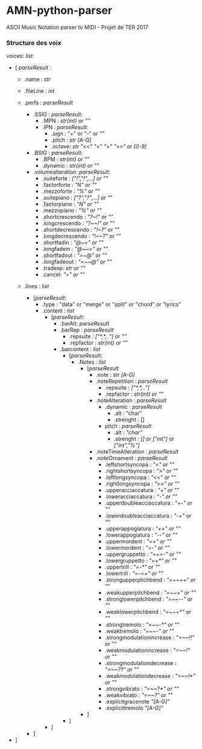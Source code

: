 # AMN-python-parser

ASCII Music Notation parser to MIDI - Projet de TER 2017
### Structure des voix

voices: *list*:

* [ *parseResult* :
	* .name : *str*
	* .fileLine : *int*
	* .perfs : *parseResult*
		* .SSIG : *parseResult*:
			* .MPN : *str(int) or "''*
			* .IPN : *parseResult*:
				* .sign : "+" or "-" or ""
				* .pitch : *str [A-G]*
				* .octave: *str "<<" "<" ">" ">>" or [0-9]*
		* .BSIG :  *parseResult*:
			* .BPM : *str(int) or ""*
			* .dynamic : *str(int) or ""*
		* .volumealteration :*parseResult*:
			* .suiteforte : *["!","!",...] or ""*
			* .factorforte : *"N" or ""*
			* .mezzoforte : *"%" or ""*
			* .suitepiano : *["?","?",...] or ""*
			* .factorpiano : *"N" or ""*
			* .mezzopiano : *"%" or ""*
			* .shortcrescendo :  *"?~!" or ""*
			* .longcrescendo :  *"?~~!" or ""*
			* .shortdecrescendo :  *"!~?" or ""*
			* .longdecrescendo :  *"!~~?" or ""*
			* .shortfadin :  *"@~=" or ""*
			* .longfadein :  *"@~~=" or ""*
			* .shortfadout :  *"=~@" or ""*
			* .longfadeout :  *"=~~@" or ""*
			* .tradexp: *str or ""*
			* .cancel: *"=" or ""* 

	* .lines : *list*
		* [*parseResult*:
			* .type : "data" or "merge" or "split" or "chord" or "lyrics"
			* .content : *list*
				* [*parseResult*:
					* .barAlt: *parseResult*
					* .barRep : *parseResult*
						* .repsuite : *["\*,\*,.."] or ""*
						* .repfactor : *str(int) or ""*
					* .barcontent : *list*
						* [*parseResult*:
							* .Notes : *list*
								* [*parseResult*
									* .note : *str [A-G]*
									* .noteRepetition : *parseResult*
										* .repsuite : *["\*,\*,.."]*
										* .repfactor : *str(int) or ""*
									* .noteAlteration : *parseResult*
										* .dynamic : *parseResult*
											* .alt : "char"  
											* .strenght : [] 
										* pitch : *parseResult*
											* .alt : *"char"*  
											* .strenght : *[]* or *["int"]* or *["int","%"]*
									* .noteTimeAlteration : *parseResult*
									* .noteOrnament : *parseResult*
										* .leftshortsyncopa : *"<" or ""*
										* .rightshortsyncopa : *">" or ""*
										* .leftlongsyncopa : *"<<" or ""*
										* .rightlongsyncopa : *">>" or ""*
										* .upperacciaccatura : *"+" or ""*
										* .loweracciaccatura : *"-" or ""*
										* .upperdoubleacciaccatura : *"+-" or ""*
										* .lowerdoubleacciaccatura : *"-+" or ""*
										* .upperappogiatura : *"++" or ""*
										* .lowerappogiatura : *"--" or ""*
										* .uppermordent : *"=+" or ""*
										* .lowermordent : *"=-" or ""*
										* .uppergruppetto : *"=+=-" or ""*
										* .lowergruppetto : *"=+\*" or ""*
										* .uppertrill : *"=-\*" or ""*
										* .lowertrill : *"=-=+" or ""*
										* .strongupperpitchbend : *"=~~++" or ""*
										* .weakupperpitchbend : *"=~~+" or ""*
										* .stronglowerpitchbend : *"=~~--" or ""*
										* .weaklowerpitchbend : *"=~~+\*" or ""*
										* .strongtremolo : *"=~~-\*" or ""*
										* .weaktremolo : *"=~~-" or ""*
										* .strongmodulationincrease : *"=~~!!" or ""*
										* .weakmodulationincrease : *"=~~!" or ""*
										* .strongmodulationdecrease : *"=~~??" or ""*
										* .weakmodulationdecrease : *"=~~!\*" or ""*
										* .strongvibrato : *"=~~?\*" or ""*
										* .weakvibrato : *"=~~?" or ""*
										* .explicitgracenote *"[A-G]"*
										* .explicittremolo *"[A-G]"*
								* ]
						* ]
				* ]
		* ]
* ]